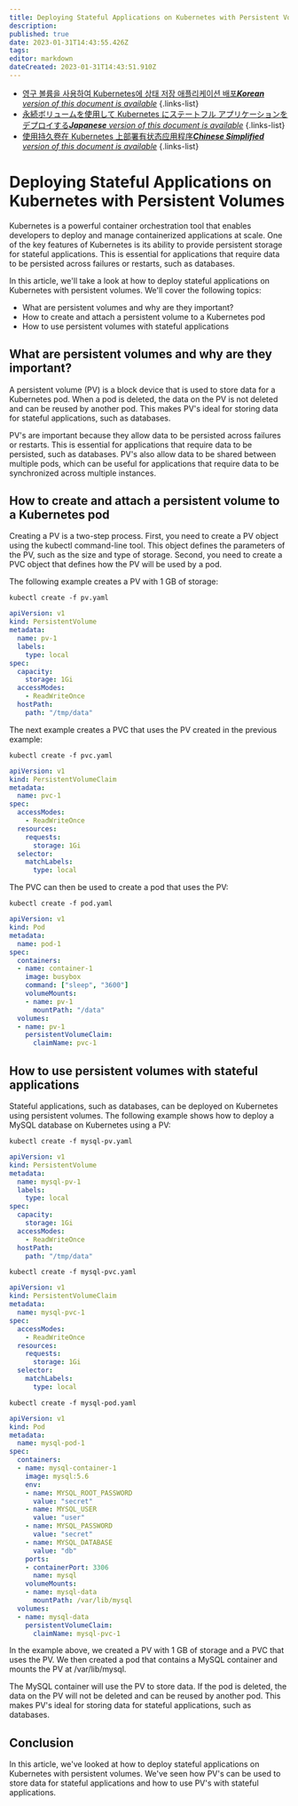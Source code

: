 ```yaml
---
title: Deploying Stateful Applications on Kubernetes with Persistent Volumes
description: 
published: true
date: 2023-01-31T14:43:55.426Z
tags: 
editor: markdown
dateCreated: 2023-01-31T14:43:51.910Z
---
```


- [영구 볼륨을 사용하여 Kubernetes에 상태 저장 애플리케이션 배포***Korean** version of this document is available*](/ko/Knowledge-base/Kubernetes/deploying-stateful-applications-on-kubernetes-with-persistent-volumes)
{.links-list}
- [永続ボリュームを使用して Kubernetes にステートフル アプリケーションをデプロイする***Japanese** version of this document is available*](/ja/Knowledge-base/Kubernetes/deploying-stateful-applications-on-kubernetes-with-persistent-volumes)
{.links-list}
- [使用持久卷在 Kubernetes 上部署有状态应用程序***Chinese Simplified** version of this document is available*](/zh/Knowledge-base/Kubernetes/deploying-stateful-applications-on-kubernetes-with-persistent-volumes)
{.links-list}



# Deploying Stateful Applications on Kubernetes with Persistent Volumes

Kubernetes is a powerful container orchestration tool that enables developers to deploy and manage containerized applications at scale. One of the key features of Kubernetes is its ability to provide persistent storage for stateful applications. This is essential for applications that require data to be persisted across failures or restarts, such as databases.

In this article, we'll take a look at how to deploy stateful applications on Kubernetes with persistent volumes. We'll cover the following topics:

- What are persistent volumes and why are they important?
- How to create and attach a persistent volume to a Kubernetes pod
- How to use persistent volumes with stateful applications

## What are persistent volumes and why are they important?

A persistent volume (PV) is a block device that is used to store data for a Kubernetes pod. When a pod is deleted, the data on the PV is not deleted and can be reused by another pod. This makes PV's ideal for storing data for stateful applications, such as databases.

PV's are important because they allow data to be persisted across failures or restarts. This is essential for applications that require data to be persisted, such as databases. PV's also allow data to be shared between multiple pods, which can be useful for applications that require data to be synchronized across multiple instances.

## How to create and attach a persistent volume to a Kubernetes pod

Creating a PV is a two-step process. First, you need to create a PV object using the kubectl command-line tool. This object defines the parameters of the PV, such as the size and type of storage. Second, you need to create a PVC object that defines how the PV will be used by a pod.

The following example creates a PV with 1 GB of storage:

```
kubectl create -f pv.yaml
```

```yaml
apiVersion: v1
kind: PersistentVolume
metadata:
  name: pv-1
  labels:
    type: local
spec:
  capacity:
    storage: 1Gi
  accessModes:
    - ReadWriteOnce
  hostPath:
    path: "/tmp/data"
```

The next example creates a PVC that uses the PV created in the previous example:

```
kubectl create -f pvc.yaml
```

```yaml
apiVersion: v1
kind: PersistentVolumeClaim
metadata:
  name: pvc-1
spec:
  accessModes:
    - ReadWriteOnce
  resources:
    requests:
      storage: 1Gi
  selector:
    matchLabels:
      type: local
```

The PVC can then be used to create a pod that uses the PV:

```
kubectl create -f pod.yaml
```

```yaml
apiVersion: v1
kind: Pod
metadata:
  name: pod-1
spec:
  containers:
  - name: container-1
    image: busybox
    command: ["sleep", "3600"]
    volumeMounts:
    - name: pv-1
      mountPath: "/data"
  volumes:
  - name: pv-1
    persistentVolumeClaim:
      claimName: pvc-1
```

## How to use persistent volumes with stateful applications

Stateful applications, such as databases, can be deployed on Kubernetes using persistent volumes. The following example shows how to deploy a MySQL database on Kubernetes using a PV:

```
kubectl create -f mysql-pv.yaml
```

```yaml
apiVersion: v1
kind: PersistentVolume
metadata:
  name: mysql-pv-1
  labels:
    type: local
spec:
  capacity:
    storage: 1Gi
  accessModes:
    - ReadWriteOnce
  hostPath:
    path: "/tmp/data"
```

```
kubectl create -f mysql-pvc.yaml
```

```yaml
apiVersion: v1
kind: PersistentVolumeClaim
metadata:
  name: mysql-pvc-1
spec:
  accessModes:
    - ReadWriteOnce
  resources:
    requests:
      storage: 1Gi
  selector:
    matchLabels:
      type: local
```

```
kubectl create -f mysql-pod.yaml
```

```yaml
apiVersion: v1
kind: Pod
metadata:
  name: mysql-pod-1
spec:
  containers:
  - name: mysql-container-1
    image: mysql:5.6
    env:
    - name: MYSQL_ROOT_PASSWORD
      value: "secret"
    - name: MYSQL_USER
      value: "user"
    - name: MYSQL_PASSWORD
      value: "secret"
    - name: MYSQL_DATABASE
      value: "db"
    ports:
    - containerPort: 3306
      name: mysql
    volumeMounts:
    - name: mysql-data
      mountPath: /var/lib/mysql
  volumes:
  - name: mysql-data
    persistentVolumeClaim:
      claimName: mysql-pvc-1
```

In the example above, we created a PV with 1 GB of storage and a PVC that uses the PV. We then created a pod that contains a MySQL container and mounts the PV at /var/lib/mysql.

The MySQL container will use the PV to store data. If the pod is deleted, the data on the PV will not be deleted and can be reused by another pod. This makes PV's ideal for storing data for stateful applications, such as databases.

## Conclusion

In this article, we've looked at how to deploy stateful applications on Kubernetes with persistent volumes. We've seen how PV's can be used to store data for stateful applications and how to use PV's with stateful applications.